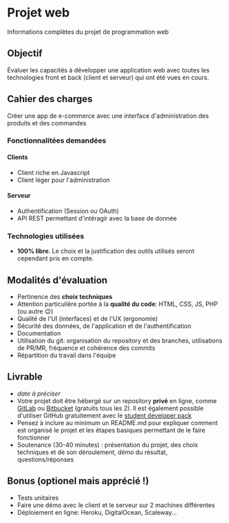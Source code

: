 # Projet web
Informations complètes du projet de programmation web

## Objectif
Évaluer les capacités à développer une application web avec toutes les technologies front et back (client et serveur) qui ont été vues en cours.

## Cahier des charges
Créer une app de e-commerce avec une interface d'administration des produits et des commandes

### Fonctionnalitées demandées
#### Clients
- Client riche en Javascript
- Client léger pour l'administration

#### Serveur
- Authentification (Session ou OAuth)
- API REST permettant d'intéragir avec la base de donnée

### Technologies utilisées
- **100% libre**. Le choix et la justification des outils utilisés seront cependant pris en compte.

## Modalités d'évaluation
- Pertinence des **choix techniques**
- Attention particulière portée à la **qualité du code**: HTML, CSS, JS, PHP (ou autre 😉)
- Qualité de l'UI (interfaces) et de l'UX (ergonomie)
- Sécurité des données, de l'application et de l'authentification
- Documentation
- Utilisation du git: organisation du repository et des branches, utilisations de PR/MR, fréquence et cohérence des commits
- Répartition du travail dans l'équipe

## Livrable
- _date à préciser_
- Votre projet doit être hébergé sur un repository **privé** en ligne, comme [GitLab](https://about.gitlab.com/) ou [Bitbucket](https://bitbucket.org/) (gratuits tous les 2). Il est également possible d'utiliser GitHub gratuitement avec le [student developer pack](https://education.github.com/pack)
- Pensez à inclure au minimum un README.md pour expliquer comment est organisé le projet et les étapes basiques permettant de le faire fonctionner
- Soutenance (30-40 minutes) : présentation du projet, des choix techniques et de son déroulement, démo du résultat, questions/réponses

## Bonus (optionel mais apprécié !)
- Tests unitaires
- Faire une démo avec le client et le serveur sur 2 machines différentes
- Déploiement en ligne: Heroku, DigitalOcean, Scaleway...
